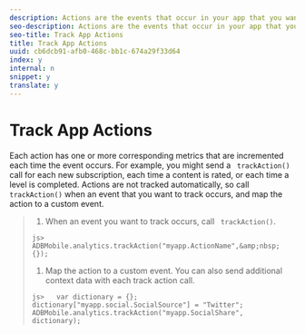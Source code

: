 ```yaml
---
description: Actions are the events that occur in your app that you want to measure.
seo-description: Actions are the events that occur in your app that you want to measure.
seo-title: Track App Actions
title: Track App Actions
uuid: cb6dcb91-afb0-468c-bb1c-674a29f33d64
index: y
internal: n
snippet: y
translate: y
---
```


# Track App Actions

Each action has one or more corresponding metrics that are incremented each time the event occurs. For example, you might send a ` trackAction()` call for each new subscription, each time a content is rated, or each time a level is completed. Actions are not tracked automatically, so call ` trackAction()` when an event that you want to track occurs, and map the action to a custom event. 

>1. When an event you want to track occurs, call ` trackAction()`.
>
>   ```
>   js>   ADBMobile.analytics.trackAction("myapp.ActionName",&amp;nbsp;{});
>   ```
>
>1. Map the action to a custom event.
>   You can also send additional context data with each track action call. 
>
>   ```
>   js>   var dictionary = {}; 
>   dictionary["myapp.social.SocialSource"] = "Twitter"; 
>   ADBMobile.analytics.trackAction("myapp.SocialShare", dictionary);
>   ```
>
